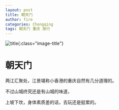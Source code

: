 ```yaml
---
layout: post
title: 朝天门
author: fire
categories: Chongqing 
tags: 朝天门 重庆 旅行
---
```


![title](https://image.sideproject.cn/titlex/titlex_019.jpg){:class="image-title"}

朝天门
===

两江汇聚处，江景堪称小香港的重庆自然有几分道理的。

不过山城终究还是有山城的味道，

上坡下坎，身体素质差的话，去玩还是挺累的。

